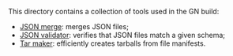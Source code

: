 This directory contains a collection of tools used in the GN build:
- [JSON merge](json_merge/): merges JSON files;
- [JSON validator](json_validator/): verifies that JSON files match a given
  schema;
- [Tar maker](tarmaker/): efficiently creates tarballs from file manifests.
